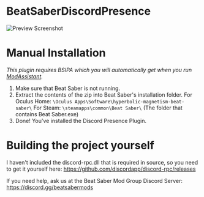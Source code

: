 # BeatSaberDiscordPresence
![Preview Screenshot](https://i.imgur.com/1T0iebY.png)

# Manual Installation
*This plugin requires BSIPA which you will automatically get when you run [ModAssistant](https://github.com/Assistant/ModAssistant/releases).*

1. Make sure that Beat Saber is not running.
2. Extract the contents of the zip into Beat Saber's installation folder.
	For Oculus Home: `\Oculus Apps\Software\hyperbolic-magnetism-beat-saber\`
	For Steam: `\steamapps\common\Beat Saber\`
		(The folder that contains Beat Saber.exe)
4. Done! You've installed the Discord Presence Plugin.

# Building the project yourself
I haven't included the discord-rpc.dll that is required in source, so you need to get it yourself here: https://github.com/discordapp/discord-rpc/releases

If you need help, ask us at the Beat Saber Mod Group Discord Server:
https://discord.gg/beatsabermods
